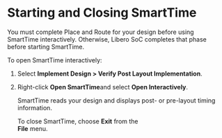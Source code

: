 # Starting and Closing SmartTime

You must complete Place and Route for your design before using SmartTime interactively. Otherwise, Libero SoC completes that phase before starting SmartTime.

To open SmartTime interactively:

1.  Select **Implement Design &gt; Verify Post Layout Implementation**.

2.  Right-click **Open SmartTime**and select **Open Interactively**.

    SmartTime reads your design and displays post- or pre-layout timing information.

    To close SmartTime, choose **Exit** from the<br /> **File** menu.



